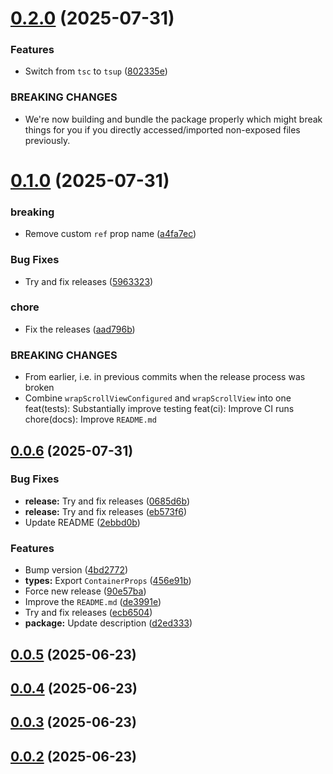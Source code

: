# [0.2.0](https://github.com/filiphsps/react-native-scroll-to-child/compare/v0.1.0...v0.2.0) (2025-07-31)


### Features

* Switch from `tsc` to `tsup` ([802335e](https://github.com/filiphsps/react-native-scroll-to-child/commit/802335ec457c2b5f0015813e38d2b689db26d794))


### BREAKING CHANGES

* We're now building and bundle the package properly which might break things for you if you directly accessed/imported non-exposed files previously.

# [0.1.0](https://github.com/filiphsps/react-native-scroll-to-child/compare/v0.0.6...v0.1.0) (2025-07-31)


### breaking

* Remove custom `ref` prop name ([a4fa7ec](https://github.com/filiphsps/react-native-scroll-to-child/commit/a4fa7ecfd5a81a4fe92b755ec6489db4ccd4c78b))


### Bug Fixes

* Try and fix releases ([5963323](https://github.com/filiphsps/react-native-scroll-to-child/commit/5963323b0475524ec82730fe9b06b0344bdafc38))


### chore

* Fix the releases ([aad796b](https://github.com/filiphsps/react-native-scroll-to-child/commit/aad796b8be904faa909ae44be8529a47c3fc4b38))


### BREAKING CHANGES

* From earlier, i.e. in previous commits when the release process was broken
* Combine `wrapScrollViewConfigured` and `wrapScrollView` into one
feat(tests): Substantially improve testing
feat(ci): Improve CI runs
chore(docs): Improve `README.md`

## [0.0.6](https://github.com/filiphsps/react-native-scroll-to-child/compare/v0.0.5...v0.0.6) (2025-07-31)


### Bug Fixes

* **release:** Try and fix releases ([0685d6b](https://github.com/filiphsps/react-native-scroll-to-child/commit/0685d6b844b5411ff33f99930d381fd3c204a4b3))
* **release:** Try and fix releases ([eb573f6](https://github.com/filiphsps/react-native-scroll-to-child/commit/eb573f6bc372263bf18cd9b594302a1c3708a74a))
* Update README ([2ebbd0b](https://github.com/filiphsps/react-native-scroll-to-child/commit/2ebbd0b5acfeb0d661ebafb45f8cd7d2c8255cdc))


### Features

* Bump version ([4bd2772](https://github.com/filiphsps/react-native-scroll-to-child/commit/4bd2772bda9dbef95de41c8f90717f31c1631738))
* **types:** Export `ContainerProps` ([456e91b](https://github.com/filiphsps/react-native-scroll-to-child/commit/456e91b83b950081fd3413f9c3baa03d5e63f4e9))
* Force new release ([90e57ba](https://github.com/filiphsps/react-native-scroll-to-child/commit/90e57bad8e4070a8efcbf06de20f449b8b086533))
* Improve the `README.md` ([de3991e](https://github.com/filiphsps/react-native-scroll-to-child/commit/de3991e14ee9203ae13828173f87350a853bd6fe))
* Try and fix releases ([ecb6504](https://github.com/filiphsps/react-native-scroll-to-child/commit/ecb6504615e7966a4cdf09d88f223c9162f0cf7b))
* **package:** Update description ([d2ed333](https://github.com/filiphsps/react-native-scroll-to-child/commit/d2ed33369fc1401ecb5be2608279b7beaf73b48e))

## [0.0.5](https://github.com/filiphsps/react-native-scroll-to-child/compare/v0.0.4...v0.0.5) (2025-06-23)

## [0.0.4](https://github.com/filiphsps/react-native-scroll-to-child/compare/v0.0.3...v0.0.4) (2025-06-23)

## [0.0.3](https://github.com/filiphsps/react-native-scroll-to-child/compare/v0.0.2...v0.0.3) (2025-06-23)

## [0.0.2](https://github.com/filiphsps/react-native-scroll-to-child/compare/v0.0.1...v0.0.2) (2025-06-23)
